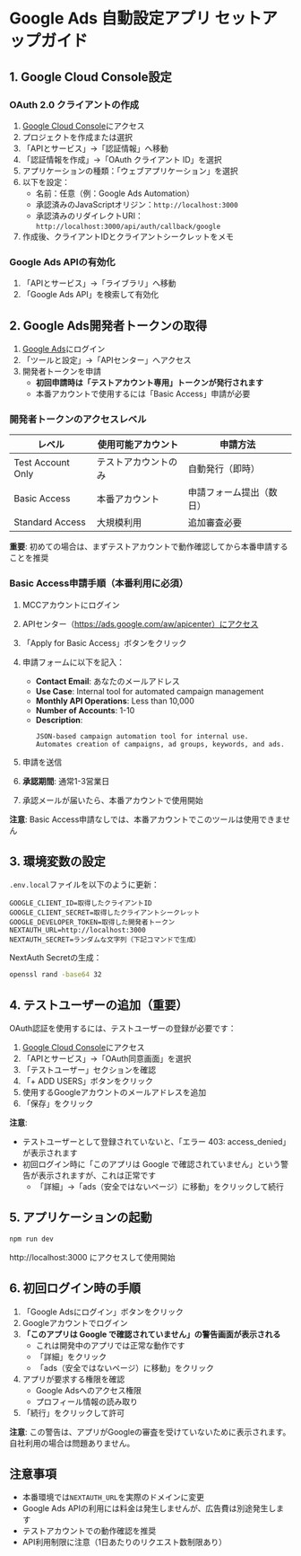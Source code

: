 # Google Ads 自動設定アプリ セットアップガイド

## 1. Google Cloud Console設定

### OAuth 2.0 クライアントの作成
1. [Google Cloud Console](https://console.cloud.google.com/)にアクセス
2. プロジェクトを作成または選択
3. 「APIとサービス」→「認証情報」へ移動
4. 「認証情報を作成」→「OAuth クライアント ID」を選択
5. アプリケーションの種類：「ウェブアプリケーション」を選択
6. 以下を設定：
   - 名前：任意（例：Google Ads Automation）
   - 承認済みのJavaScriptオリジン：`http://localhost:3000`
   - 承認済みのリダイレクトURI：`http://localhost:3000/api/auth/callback/google`
7. 作成後、クライアントIDとクライアントシークレットをメモ

### Google Ads APIの有効化
1. 「APIとサービス」→「ライブラリ」へ移動
2. 「Google Ads API」を検索して有効化

## 2. Google Ads開発者トークンの取得

1. [Google Ads](https://ads.google.com/)にログイン
2. 「ツールと設定」→「APIセンター」へアクセス
3. 開発者トークンを申請
   - **初回申請時は「テストアカウント専用」トークンが発行されます**
   - 本番アカウントで使用するには「Basic Access」申請が必要

### 開発者トークンのアクセスレベル

| レベル | 使用可能アカウント | 申請方法 |
|-------|-----------------|---------|
| Test Account Only | テストアカウントのみ | 自動発行（即時） |
| Basic Access | 本番アカウント | 申請フォーム提出（数日） |
| Standard Access | 大規模利用 | 追加審査必要 |

**重要**: 初めての場合は、まずテストアカウントで動作確認してから本番申請することを推奨

### Basic Access申請手順（本番利用に必須）

1. MCCアカウントにログイン
2. APIセンター（https://ads.google.com/aw/apicenter）にアクセス
3. 「Apply for Basic Access」ボタンをクリック
4. 申請フォームに以下を記入：
   - **Contact Email**: あなたのメールアドレス
   - **Use Case**: Internal tool for automated campaign management
   - **Monthly API Operations**: Less than 10,000
   - **Number of Accounts**: 1-10
   - **Description**: 
     ```
     JSON-based campaign automation tool for internal use.
     Automates creation of campaigns, ad groups, keywords, and ads.
     ```

5. 申請を送信
6. **承認期間**: 通常1-3営業日
7. 承認メールが届いたら、本番アカウントで使用開始

**注意**: Basic Access申請なしでは、本番アカウントでこのツールは使用できません

## 3. 環境変数の設定

`.env.local`ファイルを以下のように更新：

```
GOOGLE_CLIENT_ID=取得したクライアントID
GOOGLE_CLIENT_SECRET=取得したクライアントシークレット
GOOGLE_DEVELOPER_TOKEN=取得した開発者トークン
NEXTAUTH_URL=http://localhost:3000
NEXTAUTH_SECRET=ランダムな文字列（下記コマンドで生成）
```

NextAuth Secretの生成：
```bash
openssl rand -base64 32
```

## 4. テストユーザーの追加（重要）

OAuth認証を使用するには、テストユーザーの登録が必要です：

1. [Google Cloud Console](https://console.cloud.google.com/)にアクセス
2. 「APIとサービス」→「OAuth同意画面」を選択
3. 「テストユーザー」セクションを確認
4. 「+ ADD USERS」ボタンをクリック
5. 使用するGoogleアカウントのメールアドレスを追加
6. 「保存」をクリック

**注意**: 
- テストユーザーとして登録されていないと、「エラー 403: access_denied」が表示されます
- 初回ログイン時に「このアプリは Google で確認されていません」という警告が表示されますが、これは正常です
  - 「詳細」→「ads（安全ではないページ）に移動」をクリックして続行

## 5. アプリケーションの起動

```bash
npm run dev
```

http://localhost:3000 にアクセスして使用開始

## 6. 初回ログイン時の手順

1. 「Google Adsにログイン」ボタンをクリック
2. Googleアカウントでログイン
3. **「このアプリは Google で確認されていません」の警告画面が表示される**
   - これは開発中のアプリでは正常な動作です
   - 「詳細」をクリック
   - 「ads（安全ではないページ）に移動」をクリック
4. アプリが要求する権限を確認
   - Google Adsへのアクセス権限
   - プロフィール情報の読み取り
5. 「続行」をクリックして許可

**注意**: この警告は、アプリがGoogleの審査を受けていないために表示されます。自社利用の場合は問題ありません。

## 注意事項

- 本番環境では`NEXTAUTH_URL`を実際のドメインに変更
- Google Ads APIの利用には料金は発生しませんが、広告費は別途発生します
- テストアカウントでの動作確認を推奨
- API利用制限に注意（1日あたりのリクエスト数制限あり）